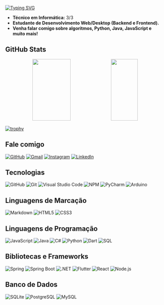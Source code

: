 [![Typing SVG](https://readme-typing-svg.herokuapp.com/?color=007bff&size=35&center=true&vCenter=true&width=1000&lines=Ol%C3%A1%2C+meu+nome+%C3%A9+Renan+Oliveira+Nunes%3B+Sou+estudante+de+T.I+e+programador%3B+Seja+bem-vindo(a)+:0)](https://git.io/typing-svg)

- **Técnico em Informática:** 3/3  
- **Estudante de Desenvolvimento Web/Desktop (Backend e Frontend).**  
- **Venha falar comigo sobre algoritmos, Python, Java, JavaScript e muito mais!**  

## GitHub Stats
<div align="center">  
  <img width="49%" height="195px" src="https://github-readme-stats.vercel.app/api?username=Renandev20&show_icons=true&count_private=true&hide_border=true&title_color=fffB&icon_color=37026B&text_color=c9d1d9&bg_color=0d1117" alt=" "/> 
  <img width="41%" height="195px" src="https://github-readme-stats.vercel.app/api/top-langs/?username=Renandev20&layout=compact&hide_border=true&title_color=fff&text_color=ffff&bg_color=0d1117" />
</div>

[![trophy](https://github-profile-trophy.vercel.app/?username=renandev20&theme=onedark)](https://github.com/ryo-ma/github-profile-trophy)

## Fale comigo
[![GitHub](https://img.shields.io/badge/GitHub-3f3f3f?style=for-the-badge&logo=github)](https://github.com/Renandev20)
[![Gmail](https://img.shields.io/badge/Gmail-3f3f3f?style=for-the-badge&logo=gmail&logoColor=red)](mailto:renanoliveiranunes398@gmail.com)
[![Instagram](https://img.shields.io/badge/Instagram-3f3f3f?style=for-the-badge&logo=instagram&logoColor=white)](https://www.instagram.com/j.renan._//)
[![LinkedIn](https://img.shields.io/badge/LinkedIn-3f3f3f?style=for-the-badge&logo=linkedin&logoColor=0A66C2)](https://www.linkedin.com/in/renan-oliveira-nunes-944aa1292/)

## Tecnologias
![GitHub](https://img.shields.io/badge/GitHub-181717?style=for-the-badge&logo=github&logoColor=white)
![Git](https://img.shields.io/badge/Git-F05032?style=for-the-badge&logo=git&logoColor=white)
![Visual Studio Code](https://img.shields.io/badge/Visual_Studio_Code-007ACC?style=for-the-badge&logo=visualstudiocode&logoColor=white)
![NPM](https://img.shields.io/badge/NPM-CB3837?style=for-the-badge&logo=npm&logoColor=white)
![PyCharm](https://img.shields.io/badge/PyCharm-000000?style=for-the-badge&logo=pycharm&logoColor=white)
![Arduino](https://img.shields.io/badge/Arduino-00979D?style=for-the-badge&logo=arduino&logoColor=white)

## Linguagens de Marcação
![Markdown](https://img.shields.io/badge/Markdown-3f3f3f?style=for-the-badge&logo=markdown)
![HTML5](https://img.shields.io/badge/HTML5-3f3f3f?style=for-the-badge&logo=html5)
![CSS3](https://img.shields.io/badge/CSS3-3f3f3f?style=for-the-badge&logo=css3&logoColor=1572B6)

## Linguagens de Programação
![JavaScript](https://img.shields.io/badge/JavaScript-3f3f3f?style=for-the-badge&logo=javascript&logoColor=F7DF1E)
![Java](https://img.shields.io/badge/Java-3f3f3f?style=for-the-badge&logo=java&logoColor=007396)
![C#](https://img.shields.io/badge/C%23-3f3f3f?style=for-the-badge&logo=csharp&logoColor=239120)
![Python](https://img.shields.io/badge/Python-3f3f3f?style=for-the-badge&logo=python&logoColor=3776AB)
![Dart](https://img.shields.io/badge/Dart-3f3f3f?style=for-the-badge&logo=dart&logoColor=0175C2)
![SQL](https://img.shields.io/badge/SQL-3f3f3f?style=for-the-badge&logo=microsoftsqlserver&logoColor=CC2927)

## Bibliotecas e Frameworks
![Spring](https://img.shields.io/badge/Spring-3f3f3f?style=for-the-badge&logo=spring)
![Spring Boot](https://img.shields.io/badge/Spring_Boot-3f3f3f?style=for-the-badge&logo=springboot&logoColor=239120)
![.NET](https://img.shields.io/badge/.NET-3f3f3f?style=for-the-badge&logo=dotnet&logoColor=512BD4)
![Flutter](https://img.shields.io/badge/Flutter-3f3f3f?style=for-the-badge&logo=flutter&logoColor=02569B)
![React](https://img.shields.io/badge/React-3f3f3f?style=for-the-badge&logo=react&logoColor=61DAFB)
![Node.js](https://img.shields.io/badge/Node.js-3f3f3f?style=for-the-badge&logo=node.js&logoColor=339933)

## Banco de Dados
![SQLite](https://img.shields.io/badge/SQLite-3f3f3f?style=for-the-badge&logo=sqlite&logoColor=003B57)
![PostgreSQL](https://img.shields.io/badge/PostgreSQL-3f3f3f?style=for-the-badge&logo=postgresql&logoColor=336791)
![MySQL](https://img.shields.io/badge/MySQL-3f3f3f?style=for-the-badge&logo=mysql&logoColor=4479A1)

